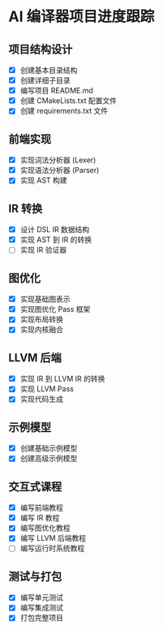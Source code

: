 # AI 编译器项目进度跟踪

## 项目结构设计
- [x] 创建基本目录结构
- [x] 创建详细子目录
- [x] 编写项目 README.md
- [x] 创建 CMakeLists.txt 配置文件
- [x] 创建 requirements.txt 文件

## 前端实现
- [x] 实现词法分析器 (Lexer)
- [x] 实现语法分析器 (Parser)
- [x] 实现 AST 构建

## IR 转换
- [x] 设计 DSL IR 数据结构
- [x] 实现 AST 到 IR 的转换
- [ ] 实现 IR 验证器

## 图优化
- [x] 实现基础图表示
- [x] 实现图优化 Pass 框架
- [x] 实现布局转换
- [x] 实现内核融合

## LLVM 后端
- [x] 实现 IR 到 LLVM IR 的转换
- [x] 实现 LLVM Pass
- [x] 实现代码生成

## 示例模型
- [x] 创建基础示例模型
- [x] 创建高级示例模型

## 交互式课程
- [x] 编写前端教程
- [x] 编写 IR 教程
- [x] 编写图优化教程
- [x] 编写 LLVM 后端教程
- [ ] 编写运行时系统教程

## 测试与打包
- [x] 编写单元测试
- [x] 编写集成测试
- [x] 打包完整项目
